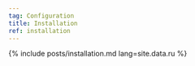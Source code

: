 ```yaml
---
tag: Configuration
title: Installation
ref: installation
---
```


{% include posts/installation.md lang=site.data.ru %}
